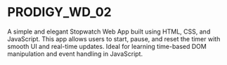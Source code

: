 # PRODIGY_WD_02
A simple and elegant Stopwatch Web App built using HTML, CSS, and JavaScript. This app allows users to start, pause, and reset the timer with smooth UI and real-time updates. Ideal for learning time-based DOM manipulation and event handling in JavaScript.
